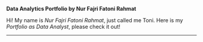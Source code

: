 **Data Analytics Portfolio by Nur Fajri Fatoni Rahmat**

Hi! My name is *Nur Fajri Fatoni Rahmat*, just called me Toni. Here is my *Portfolio as Data Analyst*, please check it out!

---

